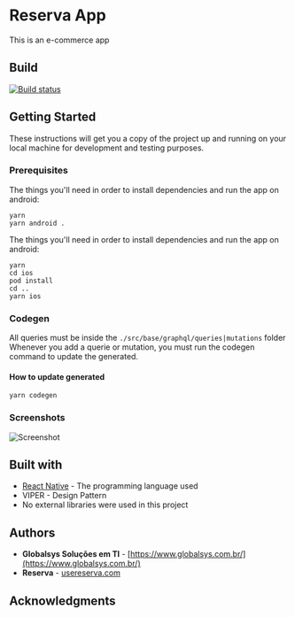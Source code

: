 # Reserva App

This is an e-commerce app

## Build
[![Build status](https://app.bitrise.io/app/bc63764c79f91298.svg?token=e4-7SFrhAAp5CMevaQp30Q)](https://app.bitrise.io/)

## Getting Started

These instructions will get you a copy of the project up and running on your local machine for development and testing purposes.

### Prerequisites

The things you'll need in order to install dependencies and run the app on android:


```shell
yarn
yarn android .
```

The things you'll need in order to install dependencies and run the app on android:

```shell
yarn
cd ios
pod install
cd ..
yarn ios
```

### Codegen
All queries must be inside the ```./src/base/graphql/queries|mutations``` folder
Whenever you add a querie or mutation, you must run the codegen command to update the generated.

#### How to update generated
```yarn
yarn codegen
```

### Screenshots

![Screenshot](https://play-lh.googleusercontent.com/Ma1OmGcoMBAjTuV6FHcM5TZ4tK3bfdvjD_ICJs5zM5YDwu8ROiKd--FhXvTljbi6HQ=w1280-h976-rw)

## Built with

* [React Native](https://reactnative.dev/) - The programming language used
* VIPER - Design Pattern
* No external libraries were used in this project

## Authors

* **Globalsys Soluções em TI** - [https://www.globalsys.com.br/](https://www.globalsys.com.br/)
* **Reserva** - [usereserva.com](usereserva.com)

## Acknowledgments
